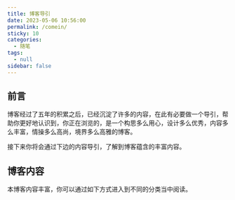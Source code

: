 ```yaml
---
title: 博客导引
date: 2023-05-06 10:56:00
permalink: /comein/
sticky: 10
categories:
  - 随笔
tags:
  - null
sidebar: false
---
```



## 前言

博客经过了五年的积累之后，已经沉淀了许多的内容，在此有必要做一个导引，帮助你更好地认识到，你正在浏览的，是一个构思多么用心，设计多么优秀，内容多么丰富，情操多么高尚，境界多么高雅的博客。

接下来你将会通过下边的内容导引，了解到博客蕴含的丰富内容。


## 博客内容

本博客内容丰富，你可以通过如下方式进入到不同的分类当中阅读。





